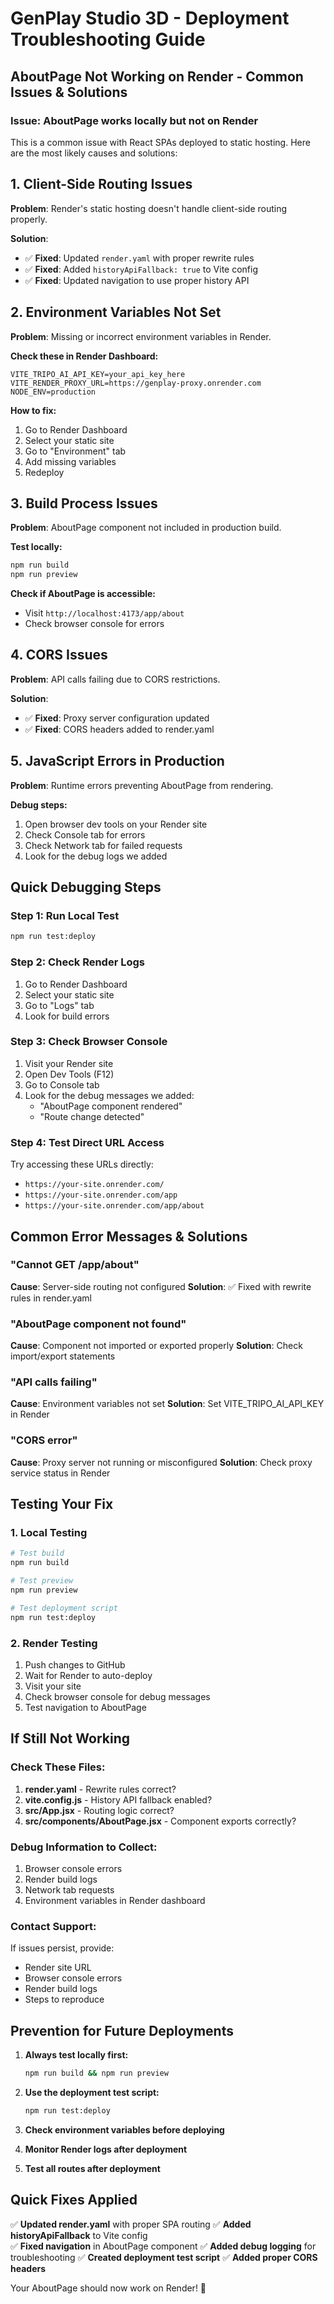 # GenPlay Studio 3D - Deployment Troubleshooting Guide

## AboutPage Not Working on Render - Common Issues & Solutions

### Issue: AboutPage works locally but not on Render

This is a common issue with React SPAs deployed to static hosting. Here are the most likely causes and solutions:

## 1. Client-Side Routing Issues

**Problem**: Render's static hosting doesn't handle client-side routing properly.

**Solution**: 
- ✅ **Fixed**: Updated `render.yaml` with proper rewrite rules
- ✅ **Fixed**: Added `historyApiFallback: true` to Vite config
- ✅ **Fixed**: Updated navigation to use proper history API

## 2. Environment Variables Not Set

**Problem**: Missing or incorrect environment variables in Render.

**Check these in Render Dashboard:**
```
VITE_TRIPO_AI_API_KEY=your_api_key_here
VITE_RENDER_PROXY_URL=https://genplay-proxy.onrender.com
NODE_ENV=production
```

**How to fix:**
1. Go to Render Dashboard
2. Select your static site
3. Go to "Environment" tab
4. Add missing variables
5. Redeploy

## 3. Build Process Issues

**Problem**: AboutPage component not included in production build.

**Test locally:**
```bash
npm run build
npm run preview
```

**Check if AboutPage is accessible:**
- Visit `http://localhost:4173/app/about`
- Check browser console for errors

## 4. CORS Issues

**Problem**: API calls failing due to CORS restrictions.

**Solution**: 
- ✅ **Fixed**: Proxy server configuration updated
- ✅ **Fixed**: CORS headers added to render.yaml

## 5. JavaScript Errors in Production

**Problem**: Runtime errors preventing AboutPage from rendering.

**Debug steps:**
1. Open browser dev tools on your Render site
2. Check Console tab for errors
3. Check Network tab for failed requests
4. Look for the debug logs we added

## Quick Debugging Steps

### Step 1: Run Local Test
```bash
npm run test:deploy
```

### Step 2: Check Render Logs
1. Go to Render Dashboard
2. Select your static site
3. Go to "Logs" tab
4. Look for build errors

### Step 3: Check Browser Console
1. Visit your Render site
2. Open Dev Tools (F12)
3. Go to Console tab
4. Look for the debug messages we added:
   - "AboutPage component rendered"
   - "Route change detected"

### Step 4: Test Direct URL Access
Try accessing these URLs directly:
- `https://your-site.onrender.com/`
- `https://your-site.onrender.com/app`
- `https://your-site.onrender.com/app/about`

## Common Error Messages & Solutions

### "Cannot GET /app/about"
**Cause**: Server-side routing not configured
**Solution**: ✅ Fixed with rewrite rules in render.yaml

### "AboutPage component not found"
**Cause**: Component not imported or exported properly
**Solution**: Check import/export statements

### "API calls failing"
**Cause**: Environment variables not set
**Solution**: Set VITE_TRIPO_AI_API_KEY in Render

### "CORS error"
**Cause**: Proxy server not running or misconfigured
**Solution**: Check proxy service status in Render

## Testing Your Fix

### 1. Local Testing
```bash
# Test build
npm run build

# Test preview
npm run preview

# Test deployment script
npm run test:deploy
```

### 2. Render Testing
1. Push changes to GitHub
2. Wait for Render to auto-deploy
3. Visit your site
4. Check browser console for debug messages
5. Test navigation to AboutPage

## If Still Not Working

### Check These Files:
1. **render.yaml** - Rewrite rules correct?
2. **vite.config.js** - History API fallback enabled?
3. **src/App.jsx** - Routing logic correct?
4. **src/components/AboutPage.jsx** - Component exports correctly?

### Debug Information to Collect:
1. Browser console errors
2. Render build logs
3. Network tab requests
4. Environment variables in Render dashboard

### Contact Support:
If issues persist, provide:
- Render site URL
- Browser console errors
- Render build logs
- Steps to reproduce

## Prevention for Future Deployments

1. **Always test locally first:**
   ```bash
   npm run build && npm run preview
   ```

2. **Use the deployment test script:**
   ```bash
   npm run test:deploy
   ```

3. **Check environment variables before deploying**

4. **Monitor Render logs after deployment**

5. **Test all routes after deployment**

## Quick Fixes Applied

✅ **Updated render.yaml** with proper SPA routing
✅ **Added historyApiFallback** to Vite config  
✅ **Fixed navigation** in AboutPage component
✅ **Added debug logging** for troubleshooting
✅ **Created deployment test script**
✅ **Added proper CORS headers**

Your AboutPage should now work on Render! 🎉

